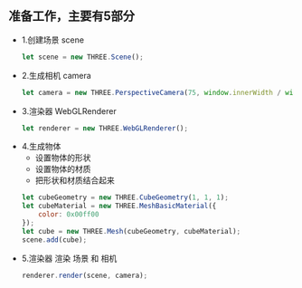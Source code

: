 ## 准备工作，主要有5部分
* 1.创建场景 scene
    ```javascript
    let scene = new THREE.Scene();
    ```
* 2.生成相机 camera
    ```javascript
    let camera = new THREE.PerspectiveCamera(75, window.innerWidth / window.innerHeight, 0.1, 1000);
    ```
* 3.渲染器 WebGLRenderer
    ```javascript
    let renderer = new THREE.WebGLRenderer();
    ```
* 4.生成物体
  * 设置物体的形状
  * 设置物体的材质
  * 把形状和材质结合起来
  ```javascript
  let cubeGeometry = new THREE.CubeGeometry(1, 1, 1);
  let cubeMaterial = new THREE.MeshBasicMaterial({
      color: 0x00ff00
  });
  let cube = new THREE.Mesh(cubeGeometry, cubeMaterial);
  scene.add(cube);
  ```
* 5.渲染器 渲染 场景 和 相机
    ```javascript
    renderer.render(scene, camera);
    ```